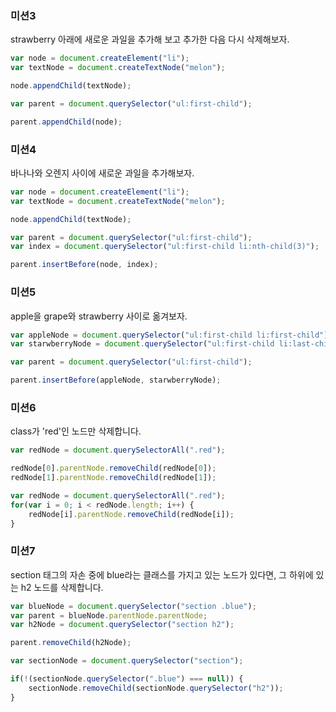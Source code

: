 ### 미션3
strawberry 아래에 새로운 과일을 추가해 보고
추가한 다음 다시 삭제해보자.

```javascript
var node = document.createElement("li");
var textNode = document.createTextNode("melon");

node.appendChild(textNode);

var parent = document.querySelector("ul:first-child");

parent.appendChild(node);
```
### 미션4
바나나와 오렌지 사이에 새로운 과일을 추가해보자.

```javascript
var node = document.createElement("li");
var textNode = document.createTextNode("melon");

node.appendChild(textNode);

var parent = document.querySelector("ul:first-child");
var index = document.querySelector("ul:first-child li:nth-child(3)");

parent.insertBefore(node, index); 
```
### 미션5
apple을 grape와 strawberry 사이로 옮겨보자.

```javascript
var appleNode = document.querySelector("ul:first-child li:first-child");
var starwberryNode = document.querySelector("ul:first-child li:last-child");

var parent = document.querySelector("ul:first-child");

parent.insertBefore(appleNode, starwberryNode);
```
### 미션6
class가 'red'인 노드만 삭제합니다.

```javascript
var redNode = document.querySelectorAll(".red");

redNode[0].parentNode.removeChild(redNode[0]);
redNode[1].parentNode.removeChild(redNode[1]);
```
```javascript
var redNode = document.querySelectorAll(".red");
for(var i = 0; i < redNode.length; i++) {
	redNode[i].parentNode.removeChild(redNode[i]);
}
```
### 미션7
section 태그의 자손 중에 blue라는 클래스를 가지고 있는 노드가 있다면,
그 하위에 있는 h2 노드를 삭제합니다.

```javascript
var blueNode = document.querySelector("section .blue");
var parent = blueNode.parentNode.parentNode;
var h2Node = document.querySelector("section h2");

parent.removeChild(h2Node);
```
```javascript
var sectionNode = document.querySelector("section");

if(!(sectionNode.querySelector(".blue") === null)) {
	sectionNode.removeChild(sectionNode.querySelector("h2"));
}
```
